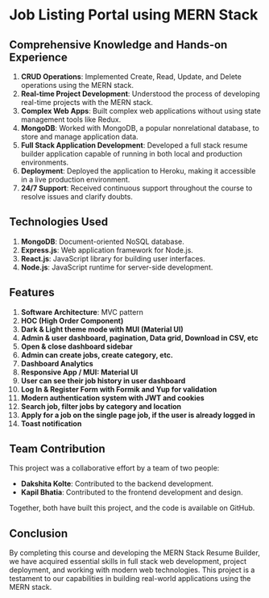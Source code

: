 # Job Listing Portal using MERN Stack

## Comprehensive Knowledge and Hands-on Experience
1. **CRUD Operations**: Implemented Create, Read, Update, and Delete operations using the MERN stack.
2. **Real-time Project Development**: Understood the process of developing real-time projects with the MERN stack.
3. **Complex Web Apps**: Built complex web applications without using state management tools like Redux.
4. **MongoDB**: Worked with MongoDB, a popular nonrelational database, to store and manage application data.
5. **Full Stack Application Development**: Developed a full stack resume builder application capable of running in both local and production environments.
6. **Deployment**: Deployed the application to Heroku, making it accessible in a live production environment.
7. **24/7 Support**: Received continuous support throughout the course to resolve issues and clarify doubts.

## Technologies Used
1. **MongoDB**: Document-oriented NoSQL database.
2. **Express.js**: Web application framework for Node.js.
3. **React.js**: JavaScript library for building user interfaces.
4. **Node.js**: JavaScript runtime for server-side development.

## Features
1. **Software Architecture**: MVC pattern
2. **HOC (High Order Component)**
3. **Dark & Light theme mode with MUI (Material UI)**
4. **Admin & user dashboard, pagination, Data grid, Download in CSV, etc**
5. **Open & close dashboard sidebar**
6. **Admin can create jobs, create category, etc.**
7. **Dashboard Analytics**
8. **Responsive App / MUI: Material UI**
9. **User can see their job history in user dashboard**
10. **Log In & Register Form with Formik and Yup for validation**
11. **Modern authentication system with JWT and cookies**
12. **Search job, filter jobs by category and location**
13. **Apply for a job on the single page job, if the user is already logged in**
14. **Toast notification**

## Team Contribution
This project was a collaborative effort by a team of two people:
- **Dakshita Kolte**: Contributed to the backend development.
- **Kapil Bhatia**: Contributed to the frontend development and design.

Together, both have built this project, and the code is available on GitHub.

## Conclusion
By completing this course and developing the MERN Stack Resume Builder, we have acquired essential skills in full stack web development, project deployment, and working with modern web technologies. This project is a testament to our capabilities in building real-world applications using the MERN stack.

